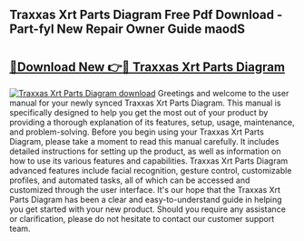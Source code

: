 ## Traxxas Xrt Parts Diagram Free Pdf Download - Part-fyl New Repair Owner Guide maodS

# <h2><a href="http://dfhfyl.blite.top/?on=Traxxas+Xrt+Parts+Diagram">🔗Download New 👉🔴 Traxxas Xrt Parts Diagram</a></h2>

[![Traxxas Xrt Parts Diagram download](https://i.imgur.com/lujVjoI.png)](http://dfhfyl.blite.top/?on=Traxxas+Xrt+Parts+Diagram)
Greetings and welcome to the user manual for your newly synced Traxxas Xrt Parts Diagram. This manual is specifically designed to help you get the most out of your product by providing a thorough explanation of its features, setup, usage, maintenance, and problem-solving. Before you begin using your Traxxas Xrt Parts Diagram, please take a moment to read this manual carefully. It includes detailed instructions for setting up the product, as well as information on how to use its various features and capabilities. Traxxas Xrt Parts Diagram advanced features include facial recognition, gesture control, customizable profiles, and automated tasks, all of which can be accessed and customized through the user interface. It's our hope that the Traxxas Xrt Parts Diagram has been a clear and easy-to-understand guide in helping you get started with your new product. Should you require any assistance or clarification, please do not hesitate to contact our customer support team.
